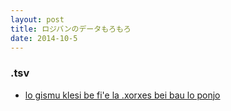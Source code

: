 ```yaml
---
layout: post
title: ロジバンのデータもろもろ
date: 2014-10-5
---
```


<h3 >.tsv</h3>
<ul class="big">
<li ><a href="./jbo_file/lo gismu klesi be fi'e la .xorxes bei bau lo ponjo.tsv">lo gismu klesi be fi'e la .xorxes bei bau lo ponjo</a></li>
</ul>
